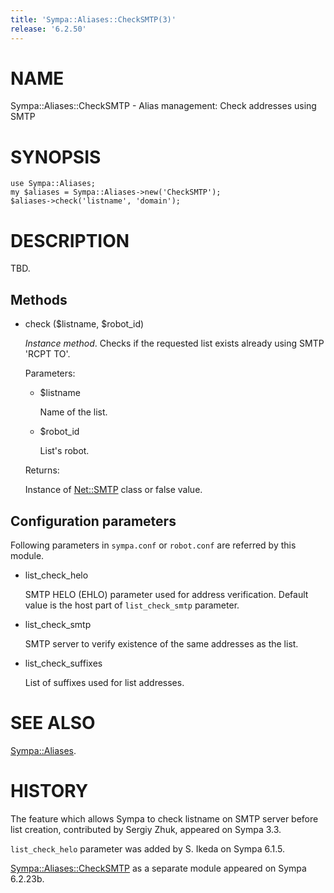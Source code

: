 ```yaml
---
title: 'Sympa::Aliases::CheckSMTP(3)'
release: '6.2.50'
---
```


# NAME

Sympa::Aliases::CheckSMTP - Alias management: Check addresses using SMTP

# SYNOPSIS

    use Sympa::Aliases;
    my $aliases = Sympa::Aliases->new('CheckSMTP');
    $aliases->check('listname', 'domain');

# DESCRIPTION 

TBD.

## Methods

- check ($listname, $robot\_id)

    _Instance method_.
    Checks if the requested list exists already using SMTP 'RCPT TO'.

    Parameters:

    - $listname

        Name of the list.

    - $robot\_id

        List's robot.

    Returns:

    Instance of [Net::SMTP](https://metacpan.org/pod/Net::SMTP) class or false value.

## Configuration parameters

Following parameters in `sympa.conf` or `robot.conf` are referred by
this module.

- list\_check\_helo

    SMTP HELO (EHLO) parameter used for address verification.
    Default value is the host part of `list_check_smtp` parameter.

- list\_check\_smtp

    SMTP server to verify existence of the same addresses as the list.

- list\_check\_suffixes

    List of suffixes used for list addresses.

# SEE ALSO

[Sympa::Aliases](./Sympa-Aliases.3.md).

# HISTORY

The feature which allows Sympa to check listname on SMTP server
before list creation, contributed by Sergiy Zhuk, appeared on Sympa 3.3.

`list_check_helo` parameter was added by S. Ikeda on Sympa 6.1.5.

[Sympa::Aliases::CheckSMTP](./Sympa-Aliases-CheckSMTP.3.md) as a separate module appeared on Sympa 6.2.23b.

